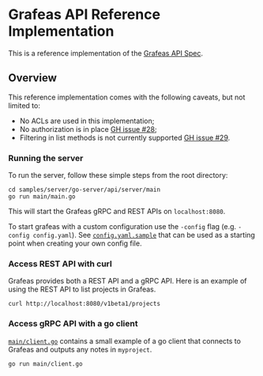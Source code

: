 # Grafeas API Reference Implementation

This is a reference implementation of the [Grafeas API Spec](https://github.com/grafeas/grafeas/blob/master/README.md).

## Overview

This reference implementation comes with the following caveats, but not limited
to:
* No ACLs are used in this implementation;
* No authorization is in place [GH issue #28](https://github.com/grafeas/grafeas/issues/28);
* Filtering in list methods is not currently supported [GH issue #29](https://github.com/grafeas/grafeas/issues/29).


### Running the server
To run the server, follow these simple steps from the root directory:

```shell
cd samples/server/go-server/api/server/main
go run main/main.go
```

This will start the Grafeas gRPC and REST APIs on `localhost:8080`.

To start grafeas with a custom configuration use the `-config` flag (e.g. `-config config.yaml`). See [`config.yaml.sample`](config.yaml.sample) that can be used as a starting point when creating your own config file.

### Access REST API with curl

Grafeas provides both a REST API and a gRPC API. Here is an example of using the REST API to list projects in Grafeas.

`curl http://localhost:8080/v1beta1/projects`

### Access gRPC API with a go client

[`main/client.go`](main/client.go) contains a small example of a go client that connects to Grafeas and outputs any notes in `myproject`.

```shell
go run main/client.go
```
